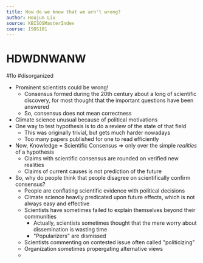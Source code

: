 ```yaml
---
title: How do we know that we arn't wrong?
author: Houjun Liu
source: KBISOSMasterIndex
course: ISOS101
---
```


# HDWDNWANW

#flo #disorganized 

* Prominent scientists could be wrong!
	* Consensus formed during the 20th century about a long of scientific discovery, for most thought that the important questions have been answered
	* So, consensus does not mean correctness
* Climate science unusual because of political motivations
* One way to test hypothesis is to do a review of the state of that field
	*  This was originally trivial, but gets much harder nowadays
	*  Too many papers published for one to read efficiently
* Now, Knowledge = Scientific Consensus => only over the simple _realities_ of a hypothesis
	* Claims with scientific consensus are rounded on verified new realities
	* Claims of current causes is not prediction of the future
* So, why do people think that people disagree on scientifically confirm consensus?
	* People are conflating scientific evidence with political decisions
	* Climate science heavily predicated upon future effects, which is not always easy and effective
	* Scientists have sometimes failed to explain themselves beyond their communities	
		* Actually, scientists sometimes thought that the mere worry about dissemination is wasting time
		* "Popularizers" are dismissed
	* Scientists commenting on contested issue often called "politicizing"
	* Organization sometimes propergating alternative views
	*   

